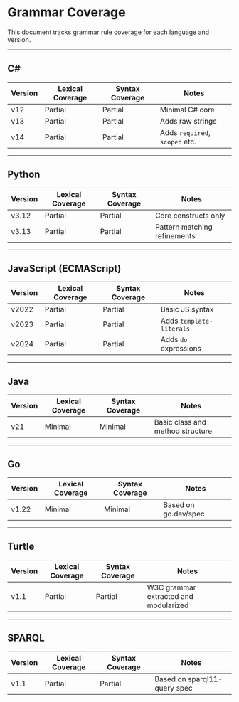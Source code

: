 # Grammar Coverage

This document tracks grammar rule coverage for each language and version.

---

## C#

| Version | Lexical Coverage | Syntax Coverage | Notes                          |
|---------|------------------|------------------|--------------------------------|
| v12     | Partial           | Partial          | Minimal C# core                |
| v13     | Partial           | Partial          | Adds raw strings               |
| v14     | Partial           | Partial          | Adds `required`, `scoped` etc. |

---

## Python

| Version | Lexical Coverage | Syntax Coverage | Notes                          |
|---------|------------------|------------------|--------------------------------|
| v3.12   | Partial           | Partial          | Core constructs only           |
| v3.13   | Partial           | Partial          | Pattern matching refinements   |

---

## JavaScript (ECMAScript)

| Version | Lexical Coverage | Syntax Coverage | Notes                          |
|---------|------------------|------------------|--------------------------------|
| v2022   | Partial           | Partial          | Basic JS syntax                |
| v2023   | Partial           | Partial          | Adds `template-literals`       |
| v2024   | Partial           | Partial          | Adds `do` expressions          |

---

## Java

| Version | Lexical Coverage | Syntax Coverage | Notes                          |
|---------|------------------|------------------|--------------------------------|
| v21     | Minimal           | Minimal          | Basic class and method structure |

---

## Go

| Version | Lexical Coverage | Syntax Coverage | Notes                          |
|---------|------------------|------------------|--------------------------------|
| v1.22   | Minimal           | Minimal          | Based on go.dev/spec           |

---

## Turtle

| Version | Lexical Coverage | Syntax Coverage | Notes                          |
|---------|------------------|------------------|--------------------------------|
| v1.1    | Partial           | Partial          | W3C grammar extracted and modularized |

---

## SPARQL

| Version | Lexical Coverage | Syntax Coverage | Notes                          |
|---------|------------------|------------------|--------------------------------|
| v1.1    | Partial           | Partial          | Based on sparql11-query spec |

